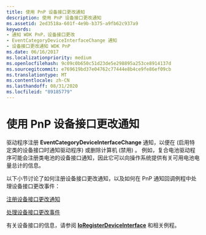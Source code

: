 ```yaml
---
title: 使用 PnP 设备接口更改通知
description: 使用 PnP 设备接口更改通知
ms.assetid: 2ed3518a-601f-4e9b-b375-a9fb62c937a9
keywords:
- 通知 WDK PnP，设备接口更改
- EventCategoryDeviceInterfaceChange 通知
- 设备接口更改通知 WDK PnP
ms.date: 06/16/2017
ms.localizationpriority: medium
ms.openlocfilehash: 9c09c0b650c51d23de5e298895a253ce8914137d
ms.sourcegitcommit: e769619bd37e04762c77444e8b4ce9fe86ef09cb
ms.translationtype: MT
ms.contentlocale: zh-CN
ms.lasthandoff: 08/31/2020
ms.locfileid: "89185779"
---
```

# <a name="using-pnp-device-interface-change-notification"></a>使用 PnP 设备接口更改通知





驱动程序注册 **EventCategoryDeviceInterfaceChange** 通知，以便在 (启用特定类的设备接口时通知驱动程序) 或删除计算机 (禁用) 。 例如，复合电池驱动程序可能会注册类电池的设备接口通知，因此它可以向操作系统提供有关可用电池电量总计的信息。

以下小节讨论了如何注册设备接口更改通知，以及如何在 PnP 通知回调例程中处理设备接口更改事件：

[注册设备接口更改通知](registering-for-device-interface-change-notification.md)

[处理设备接口更改事件](handling-device-interface-change-events.md)

有关设备接口的信息，请参阅 [**IoRegisterDeviceInterface**](/windows-hardware/drivers/ddi/wdm/nf-wdm-ioregisterdeviceinterface) 和相关例程。

 

